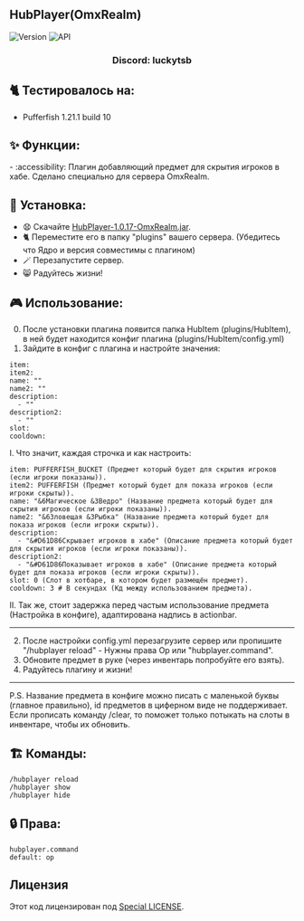 ## HubPlayer(OmxRealm)

![Version](https://img.shields.io/badge/Версия-1.0.17-blue.svg)
![API](https://img.shields.io/badge/Spigot%201.21%2B-blue.svg)

<h3 align="center">Discord: luckytsb</h3>

## 🐈 Тестировалось на:
- Pufferfish 1.21.1 build 10

## ✨ Функции:

-️ :accessibility: Плагин добавляющий предмет для скрытия игроков в хабе. Сделано специально для сервера OmxRealm.

## 🚀 Установка:

- 😧 Скачайте <a href="https://github.com/Hacker123ter/HubPlayer-OmxRealm/raw/HubPlayer/target/HubPlayer-1.0.17-OmxRealm.jar" target="_blank">HubPlayer-1.0.17-OmxRealm.jar</a>.
- 🐈 Переместите его в папку "plugins" вашего сервера. (Убедитесь что Ядро и версия совместимы с плагином)
- 🪄 Перезапустите сервер.
- 😸 Радуйтесь жизни!

## 🎮 Использование:

0. После установки плагина появится папка HubItem (plugins/HubItem), в ней будет находится конфиг плагина (plugins/HubItem/config.yml)
1. Зайдите в конфиг с плагина и настройте значения:
```
item: 
item2: 
name: ""
name2: ""
description:
  - ""
description2:
  - ""
slot:
cooldown:
```
I. Что значит, каждая строчка и как настроить:
```
item: PUFFERFISH_BUCKET (Предмет который будет для скрытия игроков (если игроки показаны)).
item2: PUFFERFISH (Предмет который будет для показа игроков (если игроки скрыты)).
name: "&6Магическое &3Ведро" (Название предмета который будет для скрытия игроков (если игроки показаны)).
name2: "&6Зловещая &3Рыбка" (Название предмета который будет для показа игроков (если игроки скрыты)).
description:
  - "&#D61D86Скрывает игроков в хабе" (Описание предмета который будет для скрытия игроков (если игроки показаны)).
description2:
  - "&#D61D86Показывает игроков в хабе" (Описание предмета который будет для показа игроков (если игроки скрыты)).
slot: 0 (Слот в хотбаре, в котором будет размещён предмет).
cooldown: 3 # В секундах (Кд между использованием предмета).
```
II. Так же, стоит задержка перед частым использование предмета (Настройка в конфиге), адаптирована надпись в actionbar.
_____________________________________________________________________________________________
2. После настройки config.yml перезагрузите сервер или пропишите "/hubplayer reload" - Нужны права Op или "hubplayer.command".
3. Обновите предмет в руке (через инвентарь попробуйте его взять).
4. Радуйтесь плагину и жизни!
_____________________________________________________________________________________________
P.S. Название предмета в конфиге можно писать с маленькой буквы (главное правильно), id предметов в циферном виде не поддерживает. Если прописать команду /clear, то поможет только потыкать на слоты в инвентаре, чтобы их обновить.

## 🏗️ Команды:
```
/hubplayer reload
/hubplayer show
/hubplayer hide
```

## 🔒 Права:
```
hubplayer.command
default: op
```

## Лицензия

Этот код лицензирован под [Special LICENSE](LICENSE.MD).
